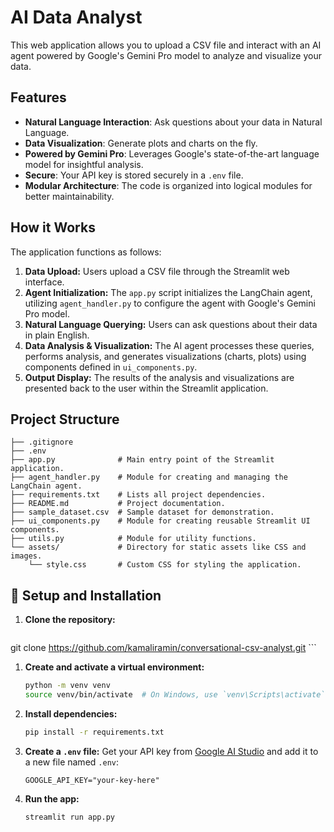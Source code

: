 # AI Data Analyst

This web application allows you to upload a CSV file and interact with an AI agent powered by Google's Gemini Pro model to analyze and visualize your data.

## Features

-   **Natural Language Interaction**: Ask questions about your data in Natural Language.
-   **Data Visualization**: Generate plots and charts on the fly.
-   **Powered by Gemini Pro**: Leverages Google's state-of-the-art language model for insightful analysis.
-   **Secure**: Your API key is stored securely in a `.env` file.
-   **Modular Architecture**: The code is organized into logical modules for better maintainability.

## How it Works

The application functions as follows:
1.  **Data Upload:** Users upload a CSV file through the Streamlit web interface.
2.  **Agent Initialization:** The `app.py` script initializes the LangChain agent, utilizing `agent_handler.py` to configure the agent with Google's Gemini Pro model.
3.  **Natural Language Querying:** Users can ask questions about their data in plain English.
4.  **Data Analysis & Visualization:** The AI agent processes these queries, performs analysis, and generates visualizations (charts, plots) using components defined in `ui_components.py`.
5.  **Output Display:** The results of the analysis and visualizations are presented back to the user within the Streamlit application.

## Project Structure

```
├── .gitignore
├── .env
├── app.py              # Main entry point of the Streamlit application.
├── agent_handler.py    # Module for creating and managing the LangChain agent.
├── requirements.txt    # Lists all project dependencies.
├── README.md           # Project documentation.
├── sample_dataset.csv  # Sample dataset for demonstration.
├── ui_components.py    # Module for creating reusable Streamlit UI components.
├── utils.py            # Module for utility functions.
└── assets/             # Directory for static assets like CSS and images.
    └── style.css       # Custom CSS for styling the application.
```

## 🚀 Setup and Installation

1.  **Clone the repository:**
    ```bash
git clone https://github.com/kamaliramin/conversational-csv-analyst.git
    ```

1.  **Create and activate a virtual environment:**
    ```bash
    python -m venv venv
    source venv/bin/activate  # On Windows, use `venv\Scripts\activate`
    ```

2.  **Install dependencies:**
    ```bash
    pip install -r requirements.txt
    ```

3.  **Create a `.env` file:**
    Get your API key from [Google AI Studio](https://aistudio.google.com/app/apikey) and add it to a new file named `.env`:
    ```
    GOOGLE_API_KEY="your-key-here"
    ```

4.  **Run the app:**
    ```bash
    streamlit run app.py
